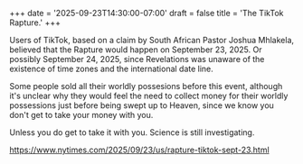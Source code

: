 +++
date = '2025-09-23T14:30:00-07:00'
draft = false
title = 'The TikTok Rapture.'
+++

Users of TikTok, based on a claim by South African Pastor Joshua Mhlakela, believed that the Rapture would happen on September 23, 2025.  Or possibly September 24, 2025, since Revelations was unaware of the existence of time zones and the international date line.

Some people sold all their worldly possesions before this event, although it's unclear why they would feel the need to collect money for their worldly possessions just before being swept up to Heaven, since we know you don't get to take your money with you.

Unless you do get to take it with you.  Science is still investigating.

https://www.nytimes.com/2025/09/23/us/rapture-tiktok-sept-23.html<!-- Test comment Sat Sep 27 14:43:23 PDT 2025 -->
<!-- Another test Sat Sep 27 14:43:37 PDT 2025 -->
